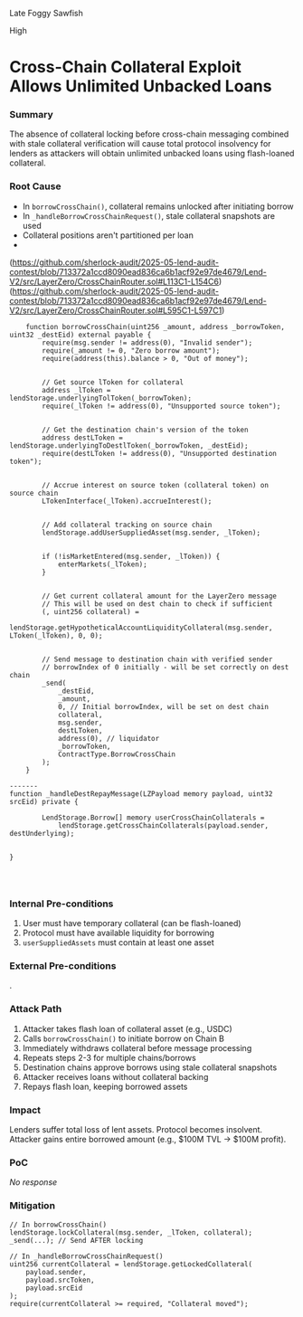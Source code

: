 Late Foggy Sawfish

High

# Cross-Chain Collateral Exploit Allows Unlimited Unbacked Loans

### Summary

The absence of collateral locking before cross-chain messaging combined with stale collateral verification will cause total protocol insolvency for lenders as attackers will obtain unlimited unbacked loans using flash-loaned collateral.


### Root Cause

- In `borrowCrossChain()`, collateral remains unlocked after initiating borrow 
- In `_handleBorrowCrossChainRequest()`, stale collateral snapshots are used 
- Collateral positions aren't partitioned per loan 
- 
(https://github.com/sherlock-audit/2025-05-lend-audit-contest/blob/713372a1ccd8090ead836ca6b1acf92e97de4679/Lend-V2/src/LayerZero/CrossChainRouter.sol#L113C1-L154C6)
(https://github.com/sherlock-audit/2025-05-lend-audit-contest/blob/713372a1ccd8090ead836ca6b1acf92e97de4679/Lend-V2/src/LayerZero/CrossChainRouter.sol#L595C1-L597C1)

```solidity
    function borrowCrossChain(uint256 _amount, address _borrowToken, uint32 _destEid) external payable {
        require(msg.sender != address(0), "Invalid sender");
        require(_amount != 0, "Zero borrow amount");
        require(address(this).balance > 0, "Out of money");


        // Get source lToken for collateral
        address _lToken = lendStorage.underlyingTolToken(_borrowToken);
        require(_lToken != address(0), "Unsupported source token");


        // Get the destination chain's version of the token
        address destLToken = lendStorage.underlyingToDestlToken(_borrowToken, _destEid);
        require(destLToken != address(0), "Unsupported destination token");


        // Accrue interest on source token (collateral token) on source chain
        LTokenInterface(_lToken).accrueInterest();


        // Add collateral tracking on source chain
        lendStorage.addUserSuppliedAsset(msg.sender, _lToken);


        if (!isMarketEntered(msg.sender, _lToken)) {
            enterMarkets(_lToken);
        }


        // Get current collateral amount for the LayerZero message
        // This will be used on dest chain to check if sufficient
        (, uint256 collateral) =
            lendStorage.getHypotheticalAccountLiquidityCollateral(msg.sender, LToken(_lToken), 0, 0);


        // Send message to destination chain with verified sender
        // borrowIndex of 0 initially - will be set correctly on dest chain
        _send(
            _destEid,
            _amount,
            0, // Initial borrowIndex, will be set on dest chain
            collateral,
            msg.sender,
            destLToken,
            address(0), // liquidator
            _borrowToken,
            ContractType.BorrowCrossChain
        );
    }

-------
function _handleDestRepayMessage(LZPayload memory payload, uint32 srcEid) private {

        LendStorage.Borrow[] memory userCrossChainCollaterals =
            lendStorage.getCrossChainCollaterals(payload.sender, destUnderlying);


}




```
### Internal Pre-conditions

1. User must have temporary collateral (can be flash-loaned)  
2. Protocol must have available liquidity for borrowing  
3. `userSuppliedAssets` must contain at least one asset  

### External Pre-conditions

.

### Attack Path

1. Attacker takes flash loan of collateral asset (e.g., USDC)  
2. Calls `borrowCrossChain()` to initiate borrow on Chain B  
3. Immediately withdraws collateral before message processing  
4. Repeats steps 2-3 for multiple chains/borrows  
5. Destination chains approve borrows using stale collateral snapshots  
6. Attacker receives loans without collateral backing  
7. Repays flash loan, keeping borrowed assets  

### Impact

Lenders suffer total loss of lent assets. Protocol becomes insolvent. Attacker gains entire borrowed amount (e.g., $100M TVL → $100M profit).  

### PoC

_No response_

### Mitigation

```solidity
// In borrowCrossChain()
lendStorage.lockCollateral(msg.sender, _lToken, collateral);
_send(...); // Send AFTER locking

// In _handleBorrowCrossChainRequest()
uint256 currentCollateral = lendStorage.getLockedCollateral(
    payload.sender, 
    payload.srcToken, 
    payload.srcEid
);
require(currentCollateral >= required, "Collateral moved");
```